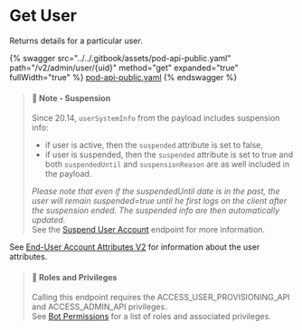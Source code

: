 # Get User

Returns details for a particular user.

{% swagger src="../../.gitbook/assets/pod-api-public.yaml" path="/v2/admin/user/{uid}" method="get" expanded="true" fullWidth="true" %}
[pod-api-public.yaml](../../.gitbook/assets/pod-api-public.yaml)
{% endswagger %}

> #### 📘 Note - Suspension
>
> Since 20.14, `userSystemInfo` from the payload includes suspension info:
>
> * if user is active, then the `suspended` attribute is set to false,
> * if user is suspended, then the `suspended` attribute is set to true and both `suspendedUntil` and `suspensionReason` are as well included in the payload.
>
> _Please note that even if the suspendedUntil date is in the past, the user will remain suspended=true until he first logs on the client after the suspension ended. The suspended info are then automatically updated._\
> See the [Suspend User Account](suspend-user-v1.md) endpoint for more information.

See [End-User Account Attributes V2](user-attributes.md#end-user-account-attributes-v2) for information about the user attributes.

> #### 🚧 Roles and Privileges
>
> Calling this endpoint requires the ACCESS\_USER\_PROVISIONING\_API and ACCESS\_ADMIN\_API privileges.\
> See [Bot Permissions](https://docs.developers.symphony.com/building-bots-on-symphony/configuration/bot-permissions) for a list of roles and associated privileges.
